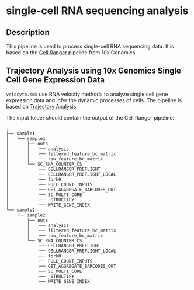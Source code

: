 # single-cell RNA sequencing analysis

## Description

This pipeline is used to process single-cell RNA sequencing data. It is based on the [Cell Ranger](https://support.10xgenomics.com/single-cell-gene-expression/software/pipelines/latest/what-is-cell-ranger) pipeline from 10x Genomics. 

## Trajectory Analysis using 10x Genomics Single Cell Gene Expression Data

`velocyto.smk` use RNA velocity methods to analyze single cell gene expression data and infer the dynamic processes of cells. The pipeline is based on [Trajectory Analysis](https://www.10xgenomics.com/resources/analysis-guides/trajectory-analysis-using-10x-Genomics-single-cell-gene-expression-data).

The input folder should contain the output of the Cell Ranger pipeline:

```
.
├── sample1
│   └── sample1
│       ├── outs
│       │   ├── analysis
│       │   ├── filtered_feature_bc_matrix
│       │   └── raw_feature_bc_matrix
│       └── SC_RNA_COUNTER_CS
│           ├── CELLRANGER_PREFLIGHT
│           ├── CELLRANGER_PREFLIGHT_LOCAL
│           ├── fork0
│           ├── FULL_COUNT_INPUTS
│           ├── GET_AGGREGATE_BARCODES_OUT
│           ├── SC_MULTI_CORE
│           ├── _STRUCTIFY
│           └── WRITE_GENE_INDEX
└── sample2
    └── sample2
        ├── outs
        │   ├── analysis
        │   ├── filtered_feature_bc_matrix
        │   └── raw_feature_bc_matrix
        └── SC_RNA_COUNTER_CS
            ├── CELLRANGER_PREFLIGHT
            ├── CELLRANGER_PREFLIGHT_LOCAL
            ├── fork0
            ├── FULL_COUNT_INPUTS
            ├── GET_AGGREGATE_BARCODES_OUT
            ├── SC_MULTI_CORE
            ├── _STRUCTIFY
            └── WRITE_GENE_INDEX
```
